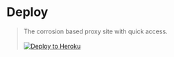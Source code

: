 # Deploy
> The corrosion based proxy site with quick access.<br><br>
<a target="_blank" href="https://heroku.com/deploy/?template=https://github.com/theFlouryNebula/proxy"><img alt="Deploy to Heroku" src="https://raw.githubusercontent.com/BinBashBanana/deploy-buttons/master/buttons/remade/heroku.svg"></a>

